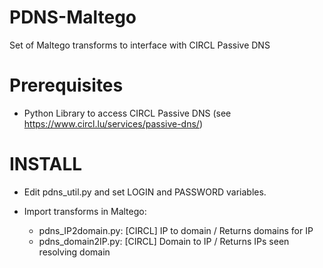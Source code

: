 # PDNS-Maltego
Set of Maltego transforms to interface with CIRCL Passive DNS

# Prerequisites
- Python Library to access CIRCL Passive DNS (see https://www.circl.lu/services/passive-dns/)

# INSTALL

- Edit pdns_util.py and set LOGIN and PASSWORD variables.

- Import transforms in Maltego:
   * pdns_IP2domain.py: [CIRCL] IP to domain / Returns domains for IP
   * pdns_domain2IP.py: [CIRCL] Domain to IP / Returns IPs seen resolving domain

